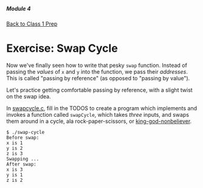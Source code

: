##### Module 4

[Back to Class 1 Prep](../../class1-prep)

# Exercise: Swap Cycle

Now we've finally seen how to write that pesky `swap` function. Instead of passing the *values* of `x` and `y` into the function, we pass their *addresses*. This is called "passing by reference" (as opposed to "passing by value").

Let's practice getting comfortable passing by reference, with a slight twist on the swap idea.

In [swapcycle.c](./swapcycle.c), fill in the TODOS to create a program which implements and invokes a function called `swapCycle`, which takes *three* inputs, and swaps them around in a cycle, ala rock-paper-scissors, or <a href="http://genius.com/356508" target="_blank">king-god-nonbeliever</a>.

```
$ ./swap-cycle
Before swap:
x is 1
y is 2
z is 3
Swapping ...
After swap:
x is 3
y is 1
z is 2
```
